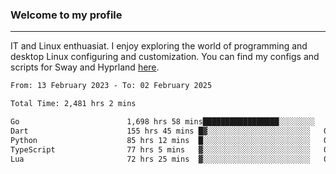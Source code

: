 ### Welcome to my profile

---

IT and Linux enthuasiat. I enjoy exploring the world of programming and desktop Linux configuring and customization. You can find my configs and scripts for Sway and Hyprland [here](https://github.com/uroborosq/mess-of-linux-configurations).

<!-- <div display="block">
 	<img align="left" width="48%" alt="isocalendar" src=".github/metrics/isocalendar_metrics.svg" />
	<img align="center" width="48%" alt="contributions" src=".github/metrics/contributions_metrics.svg" />
	<img align="center" alt="languages" src=".github/metrics/languages_metrics.svg" />
</div> -->

<!-- ![](https://komarev.com/ghpvc/?username=uroborosq&color=success&style=flat-square) -->
<!-- [](https://img.shields.io/github/last-commit/uroborosq/uroborosq?label=Profile%20updated&style=flat-square) -->

<!--START_SECTION:waka-->

```txt
From: 13 February 2023 - To: 02 February 2025

Total Time: 2,481 hrs 2 mins

Go                        1,698 hrs 58 mins█████████████████░░░░░░░░   67.83 %
Dart                      155 hrs 45 mins █▓░░░░░░░░░░░░░░░░░░░░░░░   06.22 %
Python                    85 hrs 12 mins  █░░░░░░░░░░░░░░░░░░░░░░░░   03.40 %
TypeScript                77 hrs 5 mins   ▓░░░░░░░░░░░░░░░░░░░░░░░░   03.08 %
Lua                       72 hrs 25 mins  ▓░░░░░░░░░░░░░░░░░░░░░░░░   02.89 %
```

<!--END_SECTION:waka-->
